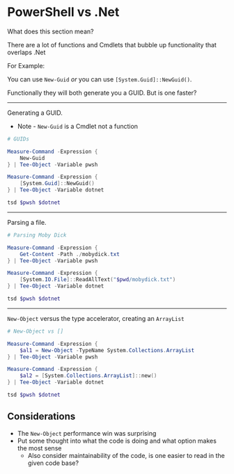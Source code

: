 # PowerShell vs .Net

What does this section mean?

There are a lot of functions and Cmdlets that bubble up functionality that overlaps .Net

For Example:

You can use `New-Guid` _or_ you can use `[System.Guid]::NewGuid()`.

Functionally they will both generate you a GUID.  But is one faster?

---

Generating a GUID.
* Note - `New-Guid` is a Cmdlet not a function

```powershell
# GUIDs

Measure-Command -Expression {
    New-Guid
} | Tee-Object -Variable pwsh

Measure-Command -Expression {
    [System.Guid]::NewGuid()
} | Tee-Object -Variable dotnet

tsd $pwsh $dotnet
```

---

Parsing a file.

```powershell
# Parsing Moby Dick

Measure-Command -Expression {
    Get-Content -Path ./mobydick.txt
} | Tee-Object -Variable pwsh

Measure-Command -Expression {
    [System.IO.File]::ReadAllText("$pwd/mobydick.txt")
} | Tee-Object -Variable dotnet

tsd $pwsh $dotnet
```

---

`New-Object` versus the type accelerator, creating an `ArrayList`

```powershell
# New-Object vs []

Measure-Command -Expression {
    $al1 = New-Object -TypeName System.Collections.ArrayList
} | Tee-Object -Variable pwsh

Measure-Command -Expression {
    $al2 = [System.Collections.ArrayList]::new()
} | Tee-Object -Variable dotnet

tsd $pwsh $dotnet
```

## Considerations

- The `New-Object` performance win was surprising
- Put some thought into what the code is doing and what option makes the most sense
  * Also consider maintainability of the code, is one easier to read in the given code base?
